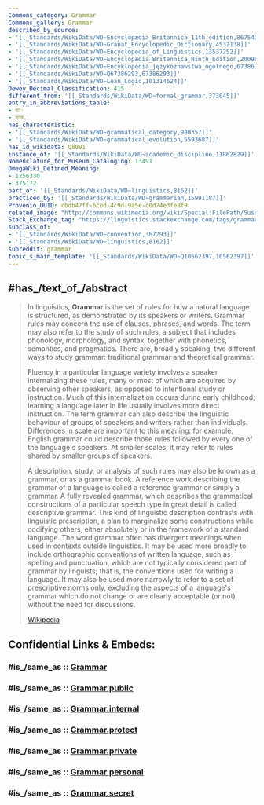 ```yaml
---
Commons_category: Grammar
Commons_gallery: Grammar
described_by_source:
- '[[_Standards/WikiData/WD~Encyclopædia_Britannica_11th_edition,867541]]'
- '[[_Standards/WikiData/WD~Granat_Encyclopedic_Dictionary,4532138]]'
- '[[_Standards/WikiData/WD~Encyclopedia_of_Linguistics,13537252]]'
- '[[_Standards/WikiData/WD~Encyclopædia_Britannica_Ninth_Edition,20096917]]'
- '[[_Standards/WikiData/WD~Encyklopedia_językoznawstwa_ogólnego,67386140]]'
- '[[_Standards/WikiData/WD~Q67386293,67386293]]'
- '[[_Standards/WikiData/WD~Lean_Logic,101314624]]'
Dewey_Decimal_Classification: 415
different_from: '[[_Standards/WikiData/WD~formal_grammar,373045]]'
entry_in_abbreviations_table:
- ব্যা◦
- ব্যাক.
has_characteristic:
- '[[_Standards/WikiData/WD~grammatical_category,980357]]'
- '[[_Standards/WikiData/WD~grammatical_evolution,5593687]]'
has_id_wikidata: Q8091
instance_of: '[[_Standards/WikiData/WD~academic_discipline,11862829]]'
Nomenclature_for_Museum_Cataloging: 13491
OmegaWiki_Defined_Meaning:
- 1256330
- 375172
part_of: '[[_Standards/WikiData/WD~linguistics,8162]]'
practiced_by: '[[_Standards/WikiData/WD~grammarian,15991187]]'
Provenio_UUID: cbdb47ff-6cbd-4c9d-9a5e-c0d74e3fe8f9
related_image: "http://commons.wikimedia.org/wiki/Special:FilePath/Susenbrot.JPG"
Stack_Exchange_tag: "https://linguistics.stackexchange.com/tags/grammar"
subclass_of:
- '[[_Standards/WikiData/WD~convention,367293]]'
- '[[_Standards/WikiData/WD~linguistics,8162]]'
subreddit: grammar
topic_s_main_template: '[[_Standards/WikiData/WD~Q10562397,10562397]]'
---
```


## #has_/text_of_/abstract 

> In linguistics, **Grammar** is the set of rules for how a natural language is structured, as demonstrated by its speakers or writers. Grammar rules may concern the use of clauses, phrases, and words. The term may also refer to the study of such rules, a subject that includes phonology, morphology, and syntax, together with phonetics, semantics, and pragmatics. There are, broadly speaking, two different ways to study grammar: traditional grammar and theoretical grammar.
>
> Fluency in a particular language variety involves a speaker internalizing these rules, many or most of which are acquired by observing other speakers, as opposed to intentional study or instruction. Much of this internalization occurs during early childhood; learning a language later in life usually involves more direct instruction. The term grammar can also describe the linguistic behaviour of groups of speakers and writers rather than individuals. Differences in scale are important to this meaning: for example, English grammar could describe those rules followed by every one of the language's speakers. At smaller scales, it may refer to rules shared by smaller groups of speakers.
>
> A description, study, or analysis of such rules may also be known as a grammar, or as a grammar book. A reference work describing the grammar of a language is called a reference grammar or simply a grammar. A fully revealed grammar, which describes the grammatical constructions of a particular speech type in great detail is called descriptive grammar. This kind of linguistic description contrasts with linguistic prescription, a plan to marginalize some constructions while codifying others, either absolutely or in the framework of a standard language. The word grammar often has divergent meanings when used in contexts outside linguistics. It may be used more broadly to include orthographic conventions of written language, such as spelling and punctuation, which are not typically considered part of grammar by linguists; that is, the conventions used for writing a language. It may also be used more narrowly to refer to a set of prescriptive norms only, excluding the aspects of a language's grammar which do not change or are clearly acceptable (or not) without the need for discussions.
>
> [Wikipedia](https://en.wikipedia.org/wiki/Grammar) 


## Confidential Links & Embeds: 

### #is_/same_as :: [Grammar](/_Standards/Language/Grammar.md) 

### #is_/same_as :: [Grammar.public](/_public/Language/Grammar.public.md) 

### #is_/same_as :: [Grammar.internal](/_internal/Language/Grammar.internal.md) 

### #is_/same_as :: [Grammar.protect](/_protect/Language/Grammar.protect.md) 

### #is_/same_as :: [Grammar.private](/_private/Language/Grammar.private.md) 

### #is_/same_as :: [Grammar.personal](/_personal/Language/Grammar.personal.md) 

### #is_/same_as :: [Grammar.secret](/_secret/Language/Grammar.secret.md)

